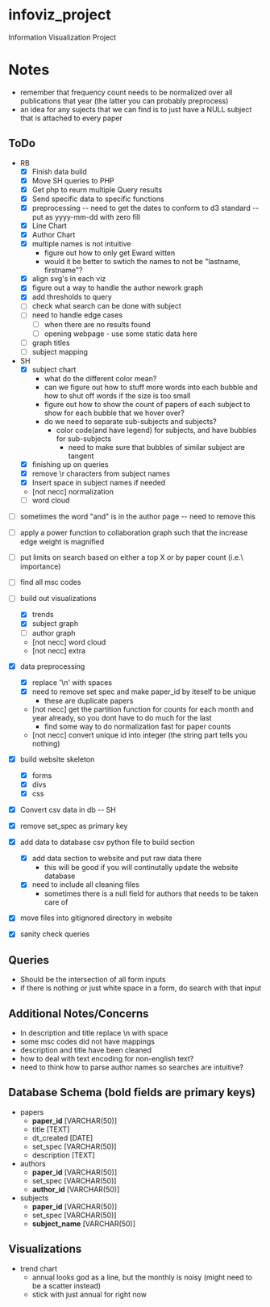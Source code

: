 infoviz_project
===============

Information Visualization Project


Notes
=====

- remember that frequency count needs to be normalized over all publications that year
	(the latter you can probably preprocess)
- an idea for any sujects that we can find is to just have a NULL subject that is attached to every paper


ToDo
----
- RB
	- [x] Finish data build
	- [x] Move SH queries to PHP
	- [x] Get php to reurn multiple Query results
	- [x] Send specific data to specific functions
	- [x] preprocessing -- need to get the dates to conform to d3 standard -- put as yyyy-mm-dd with zero fill
	- [x] Line Chart
	- [x] Author Chart
	- [x] multiple names is not intuitive
		- figure out how to only get Eward witten
		- would it be better to swtich the names to not be "lastname, firstname"?
	- [x] align svg's in each viz
	- [x] figure out a way to handle the author nework graph
	- [x] add thresholds to query
	- [ ] check what search can be done with subject
	- [ ] need to handle edge cases
		- [ ] when there are no results found
		- [ ] opening webpage
				- use some static data here
	- [ ] graph titles
	- [ ] subject mapping

- SH
    - [x] subject chart
    	- what do the different color mean?
    	- can we figure out how to stuff more words into each bubble
    	and how to shut off words if the size is too small
    	- figure out how to show the count of papers of each subject to show for each bubble that we hover over? 
    	- do we need to separate sub-subjects and subjects?
    		- color code(and have legend) for subjects, and have bubbles for sub-subjects 
    			- need to make sure that bubbles of similar subject are tangent
	- [x] finishing up on queries
	- [x] remove \r characters from subject names
	- [x] Insert space in subject names if needed
	- [not necc] normalization
	- [ ] word cloud

- [ ] sometimes the word "and" is in the author page -- need to remove this 
- [ ] apply a power function to collaboration graph such that the increase edge weight is magnified
- [ ] put limits on search based on either a top X or by paper count (i.e.\ importance)
- [ ] find all msc codes
- [ ] build out visualizations
	- [x] trends
	- [x] subject graph
	- [ ] author graph
	- [not necc] word cloud
	- [not necc] extra

- [x] data preprocessing
	- [x] replace '\n' with spaces
	- [x] need to remove set spec and make paper_id by iteself to be unique
		- these are duplicate papers
	- [not necc] get the partition function for counts for each month and year already, so you dont have to do much for the last
		- find some way to do normalization fast for paper counts
	- [not necc] convert unique id into integer (the string part tells you nothing)
- [x] build website skeleton
	- [x] forms
	- [x] divs
	- [x] css
- [x] Convert csv data in db -- SH
- [x] remove set_spec as primary key
- [x] add data to database csv python file to build section
	- [x] add data section to website and put raw data there
		- this will be good if you will continutally update the website database
	- [x] need to include all cleaning files
		- sometimes there is a null field for authors that needs to be taken care of
- [x] move files into gitignored directory in website
- [x] sanity check queries

Queries
-------

- Should be the intersection of all form inputs
- if there is nothing or just white space in a form, do search with that input
 
Additional Notes/Concerns
-------------------------

- In description and title replace \\n with space
- some msc codes did not have mappings
- description and title have been cleaned
- how to deal with text encoding for non-english text?
- need to think how to parse author names so searches are intuitive?

Database Schema (bold fields are primary keys)
----------------------------------------------

- papers
	- __paper_id__ [VARCHAR(50)]
	- title [TEXT]
	- dt_created [DATE]
	- set_spec [VARCHAR(50)]
	- description [TEXT]
- authors
	- __paper_id__ [VARCHAR(50)]
	- set_spec [VARCHAR(50)]
	- __author_id__ [VARCHAR(50)]
- subjects
	- __paper_id__ [VARCHAR(50)]
	- set_spec [VARCHAR(50)]
	- __subject_name__ [VARCHAR(50)]


Visualizations
--------------

- trend chart
	- annual looks god as a line, but the monthly is noisy (might need to be a scatter instead)
	- stick with just annual for right now


